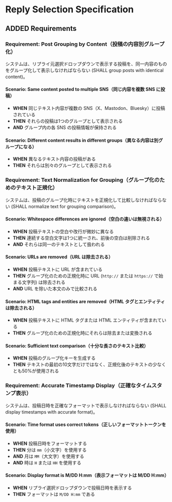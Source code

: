 # Reply Selection Specification

## ADDED Requirements

### Requirement: Post Grouping by Content（投稿の内容別グループ化）

システムは、リプライ元選択ドロップダウンで表示する投稿を、同一内容のものをグループ化して表示しなければならない (SHALL group posts with identical content)。

#### Scenario: Same content posted to multiple SNS（同じ内容を複数 SNS に投稿）

- **WHEN** 同じテキスト内容が複数の SNS（X、Mastodon、Bluesky）に投稿されている
- **THEN** それらの投稿は1つのグループとして表示される
- **AND** グループ内の各 SNS の投稿情報が保持される

#### Scenario: Different content results in different groups（異なる内容は別グループになる）

- **WHEN** 異なるテキスト内容の投稿がある
- **THEN** それらは別々のグループとして表示される

### Requirement: Text Normalization for Grouping（グループ化のためのテキスト正規化）

システムは、投稿のグループ化時にテキストを正規化して比較しなければならない (SHALL normalize text for grouping comparison)。

#### Scenario: Whitespace differences are ignored（空白の違いは無視される）

- **WHEN** 投稿テキストの空白や改行が微妙に異なる
- **THEN** 連続する空白文字は1つに統一され、前後の空白は削除される
- **AND** それらは同一のテキストとして扱われる

#### Scenario: URLs are removed（URL は除去される）

- **WHEN** 投稿テキストに URL が含まれている
- **THEN** グループ化のための正規化時に URL (`http://` または `https://` で始まる文字列) は除去される
- **AND** URL を除いた本文のみで比較される

#### Scenario: HTML tags and entities are removed（HTML タグとエンティティは除去される）

- **WHEN** 投稿テキストに HTML タグまたは HTML エンティティが含まれている
- **THEN** グループ化のための正規化時にそれらは除去または変換される

#### Scenario: Sufficient text comparison（十分な長さのテキスト比較）

- **WHEN** 投稿のグループ化キーを生成する
- **THEN** テキストの最初の10文字だけではなく、正規化後のテキストの少なくとも50%が使用される

### Requirement: Accurate Timestamp Display（正確なタイムスタンプ表示）

システムは、投稿日時を正確なフォーマットで表示しなければならない (SHALL display timestamps with accurate format)。

#### Scenario: Time format uses correct tokens（正しいフォーマットトークンを使用）

- **WHEN** 投稿日時をフォーマットする
- **THEN** 分は `mm`（小文字）を使用する
- **AND** 月は `MM`（大文字）を使用する
- **AND** 時は `H` または `HH` を使用する

#### Scenario: Display format is M/DD H:mm（表示フォーマットは M/DD H:mm）

- **WHEN** リプライ選択ドロップダウンで投稿日時を表示する
- **THEN** フォーマットは `M/DD H:mm` である
